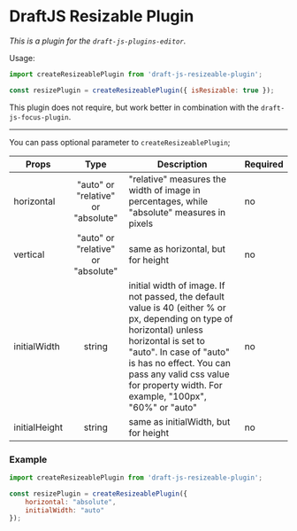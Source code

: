 # DraftJS Resizable Plugin

*This is a plugin for the `draft-js-plugins-editor`.*

Usage:

```js
import createResizeablePlugin from 'draft-js-resizeable-plugin';

const resizePlugin = createResizeablePlugin({ isResizable: true });
```

This plugin does not require, but work better in combination with the `draft-js-focus-plugin`.

------

You can pass optional parameter to `createResizeablePlugin`;

| Props                                          | Type         | Description | Required
|-----------------------------------------------|:------------:|--------|--------|
| horizontal                                     | "auto" or "relative" or "absolute" | "relative" measures the width of image in percentages,  while "absolute" measures in pixels | no
| vertical                                       | "auto" or "relative" or "absolute" | same as horizontal, but for height | no
| initialWidth                                   | string | initial width of image. If not passed, the default value is 40 (either % or px, depending on type of horizontal) unless horizontal is set to "auto". In case of "auto" is has no effect. You can pass any valid css value for property width. For example, "100px", "60%" or "auto" | no
| initialHeight                                  | string | same as initialWidth, but for height | no


### Example
```js
import createResizeablePlugin from 'draft-js-resizeable-plugin';

const resizePlugin = createResizeablePlugin({
    horizontal: "absolute",
    initialWidth: "auto"
});
```
